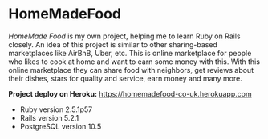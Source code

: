 # HomeMadeFood

*HomeMade Food* is my own project, helping me to learn Ruby on Rails closely.
An idea of this project is similar to other sharing-based marketplaces like AirBnB, Uber, etc.
This is online marketplace for people who likes to cook at home and want to earn some money with this. With this online marketplace they can share food with neighbors, get reviews about their dishes, stars for quality and service, earn money and many more.

__Project deploy on Heroku:__ https://homemadefood-co-uk.herokuapp.com

* Ruby version 2.5.1p57
* Rails version 5.2.1
* PostgreSQL version 10.5
